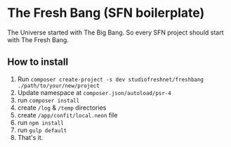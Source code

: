 # The Fresh Bang (SFN boilerplate)
The Universe started with The Big Bang. So every SFN project should start with The Fresh Bang.

## How to install
1. Run `composer create-project -s dev studiofreshnet/freshbang ./path/to/your/new/project`
1. Update namespace at `composer.json/autoload/psr-4` 
1. run `composer install`
1. create `/log` & `/temp` directories
1. create `/app/confit/local.neon` file
1. run `npm install`
1. run `gulp default`
1. That's it.

